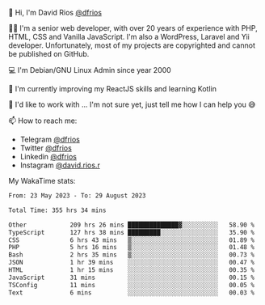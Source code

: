 👋 Hi, I'm David Rios [@dfrios](https://github.com/dfrios)

👨‍💻 I'm a senior web developer, with over 20 years of experience with PHP, HTML, CSS and Vanilla JavaScript. I'm also a WordPress, Laravel and Yii developer. Unfortunately, most of my projects are copyrighted and cannot be published on GitHub.

💻 I'm Debian/GNU Linux Admin since year 2000

🌱 I'm currently improving my ReactJS skills and learning Kotlin

💞️ I'd like to work with ... I'm not sure yet, just tell me how I can help you 😅


📫 How to reach me:
* Telegram [@dfrios](https://t.me/dfrios)
* Twitter [@dfrios](https://twitter.com/dfrios)
* Linkedin [@dfrios](https://linkedin.com/in/dfrios)
* Instagram [@david.rios.r](https://instagram.com/david.rios.r)



My WakaTime stats:
<!--START_SECTION:waka-->

```txt
From: 23 May 2023 - To: 29 August 2023

Total Time: 355 hrs 34 mins

Other            209 hrs 26 mins ██████████████▓░░░░░░░░░░   58.90 %
TypeScript       127 hrs 38 mins █████████░░░░░░░░░░░░░░░░   35.90 %
CSS              6 hrs 43 mins   ▒░░░░░░░░░░░░░░░░░░░░░░░░   01.89 %
PHP              5 hrs 16 mins   ▒░░░░░░░░░░░░░░░░░░░░░░░░   01.48 %
Bash             2 hrs 35 mins   ▒░░░░░░░░░░░░░░░░░░░░░░░░   00.73 %
JSON             1 hr 39 mins    ░░░░░░░░░░░░░░░░░░░░░░░░░   00.47 %
HTML             1 hr 15 mins    ░░░░░░░░░░░░░░░░░░░░░░░░░   00.35 %
JavaScript       31 mins         ░░░░░░░░░░░░░░░░░░░░░░░░░   00.15 %
TSConfig         11 mins         ░░░░░░░░░░░░░░░░░░░░░░░░░   00.05 %
Text             6 mins          ░░░░░░░░░░░░░░░░░░░░░░░░░   00.03 %
```

<!--END_SECTION:waka-->
